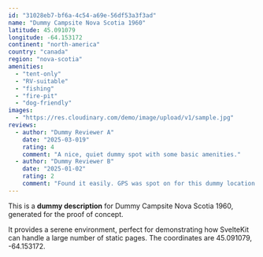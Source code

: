 ```yaml
---
id: "31028eb7-bf6a-4c54-a69e-56df53a3f3ad"
name: "Dummy Campsite Nova Scotia 1960"
latitude: 45.091079
longitude: -64.153172
continent: "north-america"
country: "canada"
region: "nova-scotia"
amenities:
  - "tent-only"
  - "RV-suitable"
  - "fishing"
  - "fire-pit"
  - "dog-friendly"
images:
  - "https://res.cloudinary.com/demo/image/upload/v1/sample.jpg"
reviews:
  - author: "Dummy Reviewer A"
    date: "2025-03-019"
    rating: 4
    comment: "A nice, quiet dummy spot with some basic amenities."
  - author: "Dummy Reviewer B"
    date: "2025-01-02"
    rating: 2
    comment: "Found it easily. GPS was spot on for this dummy location."
---
```


This is a **dummy description** for Dummy Campsite Nova Scotia 1960, generated for the proof of concept.

It provides a serene environment, perfect for demonstrating how SvelteKit can handle a large number of static pages. The coordinates are 45.091079, -64.153172.
